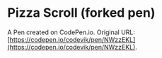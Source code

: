 # Pizza Scroll (forked pen)

A Pen created on CodePen.io. Original URL: [https://codepen.io/codevik/pen/NWzzEKL](https://codepen.io/codevik/pen/NWzzEKL).


